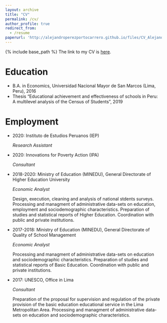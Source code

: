 ```yaml
---
layout: archive
title: "CV"
permalink: /cv/
author_profile: true
redirect_from:
  - /resume
paperurl: 'http://alejandroperezportocarrero.github.io/files/CV_Alejandro_Perez_Portocarrero.pdf'  
---
```


{% include base_path %}
The link to my CV is [here](http://alejandroperezportocarrero.github.io/files/CV_Alejandro_Perez_Portocarrero.pdf). 

Education
======
* B.A. in Economics, Universidad Nacional Mayor de San Marcos (Lima, Peru), 2016
* Thesis “Educational  achievement  and  effectiveness  of schools in Peru:  A multilevel analysis of the Census of Students”, 2019

Employment
======

* 2020: Instituto de Estudios Peruanos (IEP)

    *Research Assistant*
    
* 2020: Innovations for Poverty Action (IPA)

    *Consultant*
    
* 2018-2020: Ministry of Education (MINEDU), General Directorate of Higher Education University

    *Economic Analyst*
  
    Design, execution, cleaning and analysis of national stdents surveys. Processing and
managment of administrative data-sets on education, employment and sociodemographic characteristics. Preparation of studies and statistical reports of Higher Education. Coordination with public and private institutions.

* 2017-2018: Ministry of Education (MINEDU), General Directorate of Quality of School Management

    *Economic Analyst*
  
    Processing and managment of administrative data-sets on education and sociodemographic characteristics. Preparation of studies and statistical reports of Basic Education. Coordination with public and private institutions.

* 2017: UNESCO, Office in Lima

    *Consultant*
  
    Preparation of the proposal for supervision and regulation of the private provision of the basic education educational service in the Lima Metropolitan Area. Processing and managment of administrative data-sets on education and sociodemographic characteristics.



